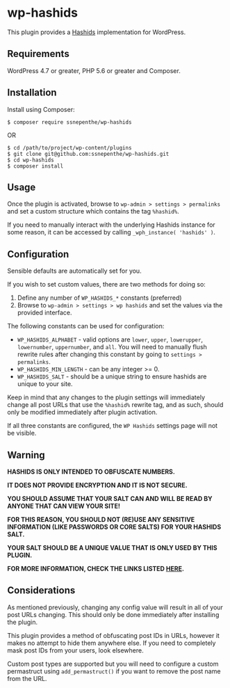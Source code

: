 # wp-hashids
This plugin provides a [Hashids](http://hashids.org/php/) implementation for WordPress.

## Requirements
WordPress 4.7 or greater, PHP 5.6 or greater and Composer.

## Installation
Install using Composer:

```
$ composer require ssnepenthe/wp-hashids
```

OR

```
$ cd /path/to/project/wp-content/plugins
$ git clone git@github.com:ssnepenthe/wp-hashids.git
$ cd wp-hashids
$ composer install
```

## Usage
Once the plugin is activated, browse to `wp-admin > settings > permalinks` and set a custom structure which contains the tag `%hashid%`.

If you need to manually interact with the underlying Hashids instance for some reason, it can be accessed by calling `_wph_instance( 'hashids' )`.

## Configuration
Sensible defaults are automatically set for you.

If you wish to set custom values, there are two methods for doing so:

1) Define any number of `WP_HASHIDS_*` constants (preferred)
2) Browse to `wp-admin > settings > wp hashids` and set the values via the provided interface.

The following constants can be used for configuration:

* `WP_HASHIDS_ALPHABET` - valid options are `lower`, `upper`, `lowerupper`, `lowernumber`, `uppernumber`, and `all`. You will need to manually flush rewrite rules after changing this constant by going to `settings > permalinks`.
* `WP_HASHIDS_MIN_LENGTH` - can be any integer >= 0.
* `WP_HASHIDS_SALT` - should be a unique string to ensure hashids are unique to your site.

Keep in mind that any changes to the plugin settings will immediately change all post URLs that use the `%hashid%` rewrite tag, and as such, should only be modified immediately after plugin activation.

If all three constants are configured, the `WP Hashids` settings page will not be visible.

## Warning
**HASHIDS IS ONLY INTENDED TO OBFUSCATE NUMBERS.**

**IT DOES NOT PROVIDE ENCRYPTION AND IT IS NOT SECURE.**

**YOU SHOULD ASSUME THAT YOUR SALT CAN AND WILL BE READ BY ANYONE THAT CAN VIEW YOUR SITE!**

**FOR THIS REASON, YOU SHOULD NOT (RE)USE ANY SENSITIVE INFORMATION (LIKE PASSWORDS OR CORE SALTS) FOR YOUR HASHIDS SALT.**

**YOUR SALT SHOULD BE A UNIQUE VALUE THAT IS ONLY USED BY THIS PLUGIN.**

**FOR MORE INFORMATION, CHECK THE LINKS LISTED [HERE](http://hashids.org/#decoding).**

## Considerations
As mentioned previously, changing any config value will result in all of your post URLs changing. This should only be done immediately after installing the plugin.

This plugin provides a method of obfuscating post IDs in URLs, however it makes no attempt to hide them anywhere else. If you need to completely mask post IDs from your users, look elsewhere.

Custom post types are supported but you will need to configure a custom permastruct using `add_permastruct()` if you want to remove the post name from the URL.
